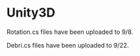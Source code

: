 # Unity3D

Rotation.cs files have been uploaded to 9/8.

Debri.cs files have been uploaded to 9/22.
